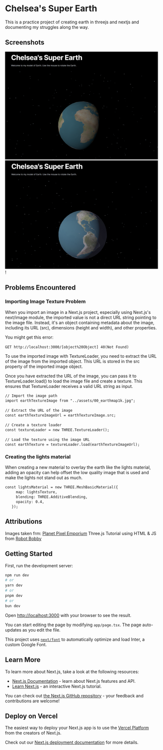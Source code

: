 # Chelsea's Super Earth

This is a practice project of creating earth in threejs and nextjs and documenting my struggles along the way.

## Screenshots
![Earth with stars](regular.png)
![Earth with lights](lights.png)!

## Problems Encountered

### Importing Image Texture Problem

When you import an image in a Next.js project, especially using Next.js's next/image module, the imported value is not a direct URL string pointing to the image file. Instead, it's an object containing metadata about the image, including its URL (src), dimensions (height and width), and other properties.

You might get this error:

`GET http://localhost:3000/[object%20Object] 40(Not Found)`

To use the imported image with TextureLoader, you need to extract the URL of the image from the imported object. This URL is stored in the src property of the imported image object.

Once you have extracted the URL of the image, you can pass it to TextureLoader.load() to load the image file and create a texture. This ensures that TextureLoader receives a valid URL string as input.

```
// Import the image path
import earthTextureImage from "../assets/00_earthmap1k.jpg";

// Extract the URL of the image
const earthTextureImageUrl = earthTextureImage.src;

// Create a texture loader
const textureLoader = new THREE.TextureLoader();

// Load the texture using the image URL
const earthTexture = textureLoader.load(earthTextureImageUrl);
```

### Creating the lights material

When creating a new material to overlay the earth like the lights material, adding an opacity can help offset the low quality image that is used and make the lights not stand out as much.

```
const lightsMaterial = new THREE.MeshBasicMaterial({
     map: lightsTexture,
     blending: THREE.AdditiveBlending,
     opacity: 0.4,
   });
```

## Attributions

Images taken frm: [Planet Pixel Emporium](https://planetpixelemporium.com/earth.html)
Three.js Tutorial using HTML & JS from [Robot Bobby](https://www.youtube.com/watch?v=FntV9iEJ0tU&ab_channel=RobotBobby)


## Getting Started

First, run the development server:

```bash
npm run dev
# or
yarn dev
# or
pnpm dev
# or
bun dev
````

Open [http://localhost:3000](http://localhost:3000) with your browser to see the result.

You can start editing the page by modifying `app/page.tsx`. The page auto-updates as you edit the file.

This project uses [`next/font`](https://nextjs.org/docs/basic-features/font-optimization) to automatically optimize and load Inter, a custom Google Font.

## Learn More

To learn more about Next.js, take a look at the following resources:

- [Next.js Documentation](https://nextjs.org/docs) - learn about Next.js features and API.
- [Learn Next.js](https://nextjs.org/learn) - an interactive Next.js tutorial.

You can check out [the Next.js GitHub repository](https://github.com/vercel/next.js/) - your feedback and contributions are welcome!

## Deploy on Vercel

The easiest way to deploy your Next.js app is to use the [Vercel Platform](https://vercel.com/new?utm_medium=default-template&filter=next.js&utm_source=create-next-app&utm_campaign=create-next-app-readme) from the creators of Next.js.

Check out our [Next.js deployment documentation](https://nextjs.org/docs/deployment) for more details.
